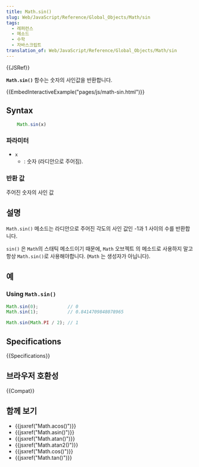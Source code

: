 ```yaml
---
title: Math.sin()
slug: Web/JavaScript/Reference/Global_Objects/Math/sin
tags:
  - 레퍼런스
  - 메소드
  - 수학
  - 자바스크립트
translation_of: Web/JavaScript/Reference/Global_Objects/Math/sin
---
```


{{JSRef}}

**`Math.sin()`** 함수는 숫자의 사인값을 반환합니다.

{{EmbedInteractiveExample("pages/js/math-sin.html")}}

## Syntax

```js
    Math.sin(x)
```

### 파라미터

- `x`
  - : 숫자 (라디안으로 주어짐).

### 반환 값

주어진 숫자의 사인 값

## 설명

`Math.sin()` 메소드는 라디안으로 주어진 각도의 사인 값인 -1과 1 사이의 수를 반환합니다.

`sin()` 은 `Math`의 스태틱 메소드이기 때문에, `Math` 오브젝트 의 메소드로 사용하지 말고 항상 `Math.sin()`로 사용해야합니다. (`Math` 는 생성자가 아닙니다).

## 예

### Using `Math.sin()`

```js
Math.sin(0);           // 0
Math.sin(1);           // 0.8414709848078965

Math.sin(Math.PI / 2); // 1
```

## Specifications

{{Specifications}}

## 브라우저 호환성

{{Compat}}

## 함께 보기

- {{jsxref("Math.acos()")}}
- {{jsxref("Math.asin()")}}
- {{jsxref("Math.atan()")}}
- {{jsxref("Math.atan2()")}}
- {{jsxref("Math.cos()")}}
- {{jsxref("Math.tan()")}}
